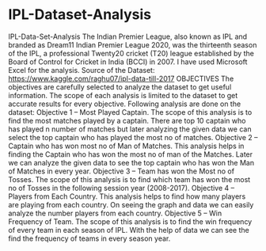 # IPL-Dataset-Analysis
IPL-Data-Set-Analysis The Indian Premier League, also known as IPL and branded as Dream11 Indian Premier League 2020, was the thirteenth season of the IPL, a professional Twenty20 cricket (T20) league established by the Board of Control for Cricket in India (BCCI) in 2007. I have used Microsoft Excel for the analysis. Source of the Dataset: https://www.kaggle.com/raghu07/ipl-data-till-2017                                                                                        OBJECTIVES The objectives are carefully selected to analyze the dataset to get useful information. The scope of each analysis is limited to the dataset to get accurate results for every objective. Following analysis are done on the dataset: Objective 1 – Most Played Captain. The scope of this analysis is to find the most matches played by a captain. There are top 10 captain who has played n number of matches but later analyzing the given data we can select the top captain who has played the most no of matches. Objective 2 – Captain who has won most no of Man of Matches. This analysis helps in finding the Captain who has won the most no of man of the Matches. Later we can analyze the given data to see the top captain who has won the Man of Matches in every year. Objective 3 – Team has won the Most no of Tosses. The scope of this analysis is to find which team has won the most no of Tosses in the following session year (2008-2017). Objective 4 – Players from Each Country. This analysis helps to find how many players are playing from each country. On seeing the graph and data we can easily analyze the number players from each country. Objective 5 – Win Frequency of Team. The scope of this analysis is to find the win frequency of every team in each season of IPL. With the help of data we can see the find the frequency of teams in every season year.
